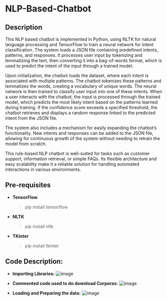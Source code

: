 # NLP-Based-Chatbot

## Description

This NLP based chatbot is implemented in Python, using NLTK for natural language processing and TensorFlow to train a neural network for intent classification. The system loads a JSON file containing predefined intents, patterns, and responses. It processes user input by tokenizing and lemmatizing the text, then converting it into a bag-of-words format, which is used to predict the intent of the input through a trained model.

Upon initialization, the chatbot loads the dataset, where each intent is associated with multiple patterns. The chatbot tokenizes these patterns and lemmatizes the words, creating a vocabulary of unique words. The neural network is then trained to classify user input into one of these intents. 
When a user interacts with the chatbot, the input is processed through the trained model, which predicts the most likely intent based on the patterns learned during training. If the confidence score exceeds a specified threshold, the chatbot retrieves and displays a random response linked to the predicted intent from the JSON file.

The system also includes a mechanism for easily expanding the chatbot’s functionality. New intents and responses can be added to the JSON file, allowing for continuous growth of the system without needing to retrain the model from scratch.

This rule-based NLP chatbot is well-suited for tasks such as customer support, information retrieval, or simple FAQs. Its flexible architecture and easy scalability make it a reliable solution for handling automated interactions in various environments.


## Pre-requisites

- **TensorFlow**
  > pip install tensorflow

- **NLTK**
  > pip install nltk

- **TKinter**
  > pip install tkinter


## Code Description:

- **Importing Libraries:**
  ![image](https://github.com/user-attachments/assets/de92deb7-12ac-40ff-89ba-cacf078e64d4)

- **Commented code used to do download Corporas:**
  ![image](https://github.com/user-attachments/assets/edbd330a-ce68-4f2d-9285-0f90eaee65ee)

- **Loading and Preparing the data:**
  ![image](https://github.com/user-attachments/assets/c8f79ca0-451a-450a-b94c-1e4f02c7b1bf)
